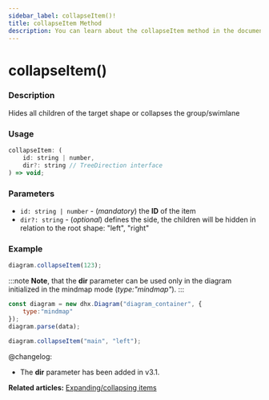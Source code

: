 ```yaml
---
sidebar_label: collapseItem()!
title: collapseItem Method
description: You can learn about the collapseItem method in the documentation of the DHTMLX JavaScript Diagram library. Browse developer guides and API reference, try out code examples and live demos, and download a free 30-day evaluation version of DHTMLX Diagram.
---
```


# collapseItem()

### Description

Hides all children of the target shape or collapses the group/swimlane

### Usage

~~~jsx
collapseItem: (
	id: string | number, 
	dir?: string // TreeDirection interface
) => void;
~~~

### Parameters

- `id: string | number` - (*mandatory*) the **ID** of the item
- `dir?: string` - (*optional*) defines the side, the children will be hidden in relation to the root shape: "left", "right"

### Example

~~~jsx
diagram.collapseItem(123);
~~~

:::note
**Note**, that the **dir** parameter can be used only in the diagram initialized in the mindmap mode (*type:"mindmap"*).
:::

~~~jsx {2,6}
const diagram = new dhx.Diagram("diagram_container", {
	type:"mindmap"
});
diagram.parse(data);

diagram.collapseItem("main", "left");
~~~

@changelog:

- The **dir** parameter has been added in v3.1.

**Related articles:** [Expanding/collapsing items](../../../guides/manipulating_items/#expandingcollapsing-items)